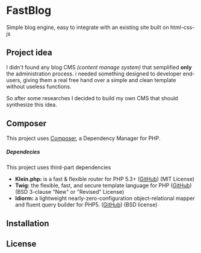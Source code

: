 FastBlog
======
Simple blog engine, easy to integrate with an existing site built on html-css-js

Project idea
-----
I didn't found any blog CMS _(content manage system)_ that semplified **only** the administration process.
i needed something designed to developer end-users, giving them  a real free hand over a simple and clean template without useless functions.

So after some researches I decided to build my own CMS that should synthesize this idea.

Composer
-----
This project uses [Composer](https://getcomposer.org/), a Dependency Manager for PHP.

##### Dependecies
This project uses third-part dependencies
 -  **Klein.php:** is a fast & flexible router for PHP 5.3+ ([GitHub](https://github.com/klein/klein.php)) (MIT License)
 -  **Twig:** the flexible, fast, and secure template language for PHP ([GitHub](https://github.com/twigphp/Twig)) (BSD 3-clause "New" or "Revised" License)
 -  **Idiorm:** a lightweight nearly-zero-configuration object-relational mapper and fluent query builder for PHP5. ([GitHub](https://github.com/j4mie/idiorm)) (BSD license)

Installation
-----


License
-----
